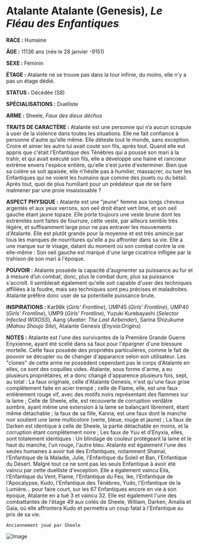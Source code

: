 # Atalante Atalante (Genesis), *Le Fléau des Enfantiques*

**RACE :** Humaine

**ÂGE :** 11136 ans (née le 28 janvier -9151)

**SEXE :** Féminin

**ÉTAGE :** Atalante ne se trouve pas dans la tour infinie, du moins, elle n'y a pas un étage dédié.

**STATUS :** Décédée (S8)

**SPÉCIALISATIONS :** Duelliste

**ARME :** Sheele, *Faux des dieux déchus*

**TRAITS DE CARACTÈRE :** Atalante est une personne qui n’a aucun scrupule à user de la violence dans toutes les situations. Elle ne fait confiance à personne d'autre qu'elle même. Elle déteste tout le monde, sans exception. Croire et aimer les autre lui avait couté son fils, après tout. Quand elle eut appris que c'était l'Enfantique des Ténèbres qui a poussé son mari à la trahir, et qui avait exécuté son fils, elle a développé une haine et rancoeur extrême envers l'espèce entière, qu'elle s'est jurée d'exterminer. Bien que sa colère se soit apaisée, elle n'hésite pas à humilier, massacrer, ou tuer les Enfantiques qui ne voient les humains que comme des jouets ou du bétail. Après tout, quoi de plus humiliant pour un prédateur que de se faire malmener par une proie insaisissable ? 

**ASPECT PHYSIQUE :** Atalante est une "jeune" femme aux longs cheveux argentés et aux yeux verrons, son oeil droit étant vert lime, et son oeil gauche étant jaune topaze. Elle porte toujours une veste brune dont les extrémités sont faites de fourrure, cette veste, par ailleurs semble très légère, et suffisamment large pour ne pas entraver les mouvements d'Atalante. Elle est plutôt grande pour la moyenne et est très amincie par tous les manques de nourritures qu'elle a pu affronter dans sa vie. Elle a une marque sur le visage, datant du moment où son combat contre la vie elle-même : Son oeil gauche est marqué d'une large cicatrice infligée par la trahison de son mari à l'époque.

**POUVOIR :** Atalante possède la capacité d'augmenter sa puissance au fur et à mesure d’un combat, donc, plus le combat dure, plus sa puissance s'accroît. Il semblerait également qu'elle soit capable d'user des techniques affiliées à la foudre, mais ses techniques sont peu précises et maladroites. Atalante préfère donc user de sa potentielle puissance brute.

**INSPIRATIONS :** Kar98k (*Girls' Frontline*), UMP45 (*Girls' Frontline*), UMP40 (*Girls' Frontline*), UMP9 (*Girls' Frontline*), Yuzuki Kurebayashi (*Selector Infected WIXOSS*), Aang (*Avatar: The Last Airbender*), Sarina Shizukume (*Mahou Shoujo Site*), Atalante Genesis (*Enyxia:Origins*)

**NOTES :** Atalante est l'une des survivantes de la Première Grande Guerre Enyxienne, ayant été scellé dans sa faux pour l'épargner d'une blessure mortelle. Cette faux possède des propriétés particulières, comme le fait de pouvoir se décupler ou de changer d'apparance selon son utilisateur. Les "clones" de cette arme ne possèdent cependant pas le corps d'Atalante en elles, ce sont des coquilles vides. Atalante, sous forme d'arme, a eu plusieurs propriétaires, et a donc changé d'apparence plusieurs fois, sept, au total : La faux originale, celle d'Atalante Genesis, n'est qu'une faux grise complêtement faite en acier trempé ; celle de Flame, elle, est une faux entièrement rouge vif, avec des motifs noirs représentant des flammes sur la lame ; Celle de Sheele, elle, est recouverte de corruption verdâtre sombre, ayant même une extension à la lame se balançant librement, étant même détachable ; la faux de sa fille, Kanna, est une faux dont le manche noir soutient une lame multicolore (verte, bleue, rouge et jaune) ; La faux de Darken est identique à celle de Sheele, la partie détachable en moins, et la corruption étant complètement noire ; Les faux de Yuu et d'Enyxia, elles, sont totalement identiques : Un blindage de couleur protégeant la lame et le haut du manche, l'un rouge, l'autre bleu. Atalante est également l'une des seules humaines à avoir tué des Enfantiques, notamment Shamaï, l'Enfantique de la Maladie, Julie, l'Enfantique du Soleil et Ban, l'Enfantique du Désert. Malgré tout ce ne sont pas les seuls Enfantique à avoir été vaincu par cette duelliste d'exception. Elle a également vaincu Eila, l'Enfantique du Vent, Flame, l'Enfantique du Feu, Ike, l'Enfantique de l'Apocalypse, Kudo, l'Enfantique des Ténèbres, Yudo, l'Enfantique de la Lumière... pour faire court, sur les 67 Enfantiques encore en vie à son époque, Atalante en a tué 3 et vaincu 32. Elle est également l'une des combattantes de l'étage 49 aux cotés de Sheele, William, Darken, Amalia et Gaia, où elle affrontera Kudo et permettra un coup fatal à l'Enfantique au prix de sa vie.

`Anciennement joué par Sheele`

![Image](https://data.enyxia.fr/images/characters/atalante.png)
